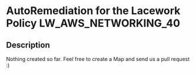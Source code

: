 # AutoRemediation for the Lacework Policy LW_AWS_NETWORKING_40

## Description
Nothing created so far. Feel free to create a Map and send us a pull request :)
